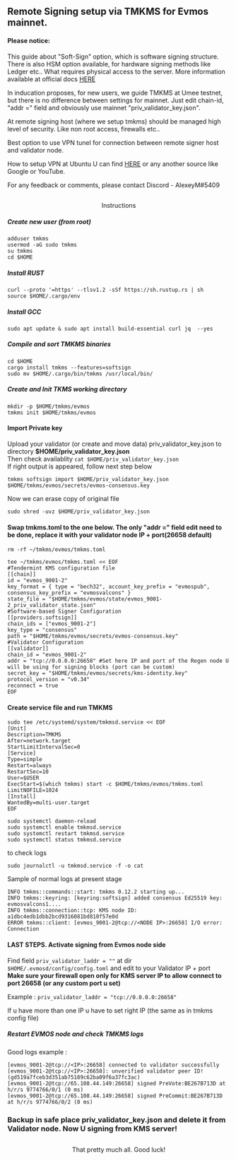 ## Remote Signing setup via TMKMS for Evmos mainnet.

#### Please notice:

This guide about "Soft-Sign" option, which is software signing structure. There is also HSM option available, for hardware signing methods like Ledger etc.. What requires physical access to the server. More information available at official docs [HERE](https://github.com/iqlusioninc/tmkms)

In inducation proposes, for new users, we guide TMKMS at Umee testnet, but there is no difference between settings for mainnet. Just edit chain-id, "addr =" field and obviously use mainnet "priv_validator_key.json".

At remote signing host (where we setup tmkms) should be managed high level of security. Like non root access, firewalls etc.. 

Best option to use VPN tunel for connection between remote signer host and validator node.

How to setup VPN at Ubuntu U can find [HERE](https://www.digitalocean.com/community/tutorials/how-to-set-up-and-configure-an-openvpn-server-on-ubuntu-20-04)
or any another source like Google or YouTube.  

For any feedback or comments, please contact Discord - AlexeyM#5409

##
<p align="center">
Instructions
</p>

##### Create new user (from root)
```
adduser tmkms
usermod -aG sudo tmkms
su tmkms
cd $HOME
```

##### Install RUST
```
curl --proto '=https' --tlsv1.2 -sSf https://sh.rustup.rs | sh
source $HOME/.cargo/env
```

##### Install GCC 
```
sudo apt update & sudo apt install build-essential curl jq  --yes
```

##### Compile and sort TMKMS binaries
```
cd $HOME
cargo install tmkms --features=softsign
sudo mv $HOME/.cargo/bin/tmkms /usr/local/bin/
```

##### Create and Init TKMS working directory
```
mkdir -p $HOME/tmkms/evmos
tmkms init $HOME/tmkms/evmos
```
#### Import Private key
Upload your validator (or create and move data) priv_validator_key.json 
to directory **$HOME/priv_validator_key.json**  
Then check availablity ```cat $HOME/priv_validator_key.json```  
If right output is appeared, follow next step below 
```
tmkms softsign import $HOME/priv_validator_key.json $HOME/tmkms/evmos/secrets/evmos-consensus.key
```
Now we can erase copy of original file  
```
sudo shred -uvz $HOME/priv_validator_key.json
```

#### Swap tmkms.toml to the one below. The only "addr =" field edit need to be done, replace it with your validator node IP + port(26658 default)
```
rm -rf ~/tmkms/evmos/tmkms.toml
```
```
tee ~/tmkms/evmos/tmkms.toml << EOF
#Tendermint KMS configuration file
[[chain]]
id = "evmos_9001-2"
key_format = { type = "bech32", account_key_prefix = "evmospub", consensus_key_prefix = "evmosvalcons" }
state_file = "$HOME/tmkms/evmos/state/evmos_9001-2_priv_validator_state.json"
#Software-based Signer Configuration
[[providers.softsign]]
chain_ids = ["evmos_9001-2"]
key_type = "consensus"
path = "$HOME/tmkms/evmos/secrets/evmos-consensus.key"
#Validator Configuration
[[validator]]
chain_id = "evmos_9001-2"
addr = "tcp://0.0.0.0:26658" #Set here IP and port of the Regen node U will be using for signing blocks (port can be custom)   
secret_key = "$HOME/tmkms/evmos/secrets/kms-identity.key"
protocol_version = "v0.34"
reconnect = true
EOF
```

#### Create service file and run TMKMS
```
sudo tee /etc/systemd/system/tmkmsd.service << EOF
[Unit]
Description=TMKMS
After=network.target
StartLimitIntervalSec=0
[Service]
Type=simple
Restart=always
RestartSec=10
User=$USER
ExecStart=$(which tmkms) start -c $HOME/tmkms/evmos/tmkms.toml
LimitNOFILE=1024
[Install]
WantedBy=multi-user.target
EOF
```
```
sudo systemctl daemon-reload
sudo systemctl enable tmkmsd.service
sudo systemctl restart tmkmsd.service
sudo systemctl status tmkmsd.service
```
to check logs
```
sudo journalctl -u tmkmsd.service -f -o cat
```
Sample of normal logs at present stage

`INFO tmkms::commands::start: tmkms 0.12.2 starting up...`    
`INFO tmkms::keyring: [keyring:softsign] added consensus Ed25519 key: evmosvalcons1....`    
`INFO tmkms::connection::tcp: KMS node ID: a1dbc4edb1dbb2bcd9316081bd810f57e0d`  
`ERROR tmkms::client: [evmos_9001-2@tcp://<NODE IP>:26658] I/O error: Connection`  

#### LAST STEPS. Activate signing from Evmos node side

Find field `priv_validator_laddr = ""` at dir `$HOME/.evmosd/config/config.toml` and edit to your Validator IP + port  
**Make sure your firewall open only for KMS server IP to allow connect to port 26658 (or any custom port u set)**

Example : `priv_validator_laddr = "tcp://0.0.0.0:26658"`

If u have more than one IP u have to set right IP (the same as in tmkms config file)

##### Restart EVMOS node and check TMKMS logs   

Good logs example :  

`[evmos_9001-2@tcp://<IP>:26658] connected to validator successfully`  
`[evmos_9001-2@tcp://<IP>:26658]: unverified validator peer ID! (gd519a7fceb3d351ab75189c62ba09f6a37fc3ac)`  
`[evmos_9001-2@tcp://65.108.44.149:26658] signed PreVote:BE267B713D at h/r/s 9774766/0/1 (0 ms)`  
`[evmos_9001-2@tcp://65.108.44.149:26658] signed PreCommit:BE267B713D at h/r/s 9774766/0/2 (0 ms)`  


### Backup in safe place priv_validator_key.json and delete it from Validator node. Now U signing from KMS server!

##
<p align="center">
That pretty much all. Good luck!
</p>
